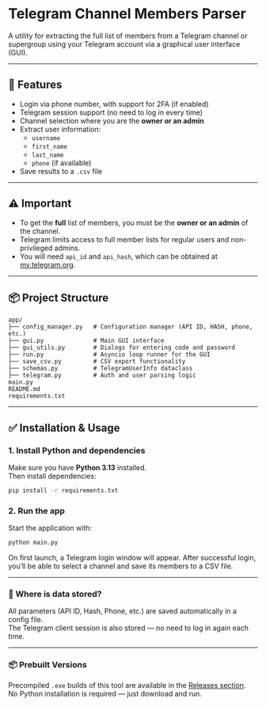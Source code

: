 # Telegram Channel Members Parser

A utility for extracting the full list of members from a Telegram channel or supergroup using your Telegram account via a graphical user interface (GUI).

---

## 🔧 Features

- Login via phone number, with support for 2FA (if enabled)
- Telegram session support (no need to log in every time)
- Channel selection where you are the **owner or an admin**
- Extract user information:
  - `username`
  - `first_name`
  - `last_name`
  - `phone` (if available)
- Save results to a `.csv` file

---

## ⚠️ Important

- To get the **full** list of members, you must be the **owner or an admin** of the channel.
- Telegram limits access to full member lists for regular users and non-privileged admins.
- You will need `api_id` and `api_hash`, which can be obtained at [my.telegram.org](https://my.telegram.org).

---

## 📦 Project Structure

```
app/
├── config_manager.py   # Configuration manager (API ID, HASH, phone, etc.)
├── gui.py              # Main GUI interface
├── gui_utils.py        # Dialogs for entering code and password
├── run.py              # Asyncio loop runner for the GUI
├── save_csv.py         # CSV export functionality
├── schemas.py          # TelegramUserInfo dataclass
├── telegram.py         # Auth and user parsing logic
main.py
README.md
requirements.txt
```

---

## ✅ Installation & Usage

### 1. Install Python and dependencies

Make sure you have **Python 3.13** installed.  
Then install dependencies:

```bash
pip install -r requirements.txt
```

### 2. Run the app

Start the application with:

```bash
python main.py
```

On first launch, a Telegram login window will appear. After successful login, you’ll be able to select a channel and save its members to a CSV file.

---

### 📂 Where is data stored?

All parameters (API ID, Hash, Phone, etc.) are saved automatically in a config file.  
The Telegram client session is also stored — no need to log in again each time.

---

### 📦 Prebuilt Versions

Precompiled `.exe` builds of this tool are available in the [Releases section](https://github.com/1nkret/telegram-user-parser/releases).  
No Python installation is required — just download and run.

